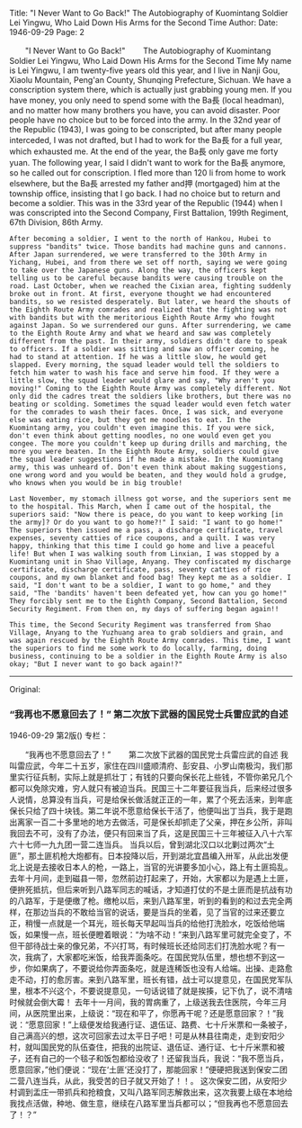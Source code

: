 Title: "I Never Want to Go Back!" The Autobiography of Kuomintang Soldier Lei Yingwu, Who Laid Down His Arms for the Second Time
Author:
Date: 1946-09-29
Page: 2

　　"I Never Want to Go Back!"
　　The Autobiography of Kuomintang Soldier Lei Yingwu, Who Laid Down His Arms for the Second Time
    My name is Lei Yingwu, I am twenty-five years old this year, and I live in Nanji Gou, Xiaolu Mountain, Peng'an County, Shunqing Prefecture, Sichuan. We have a conscription system there, which is actually just grabbing young men. If you have money, you only need to spend some with the Ba長 (local headman), and no matter how many brothers you have, you can avoid disaster. Poor people have no choice but to be forced into the army. In the 32nd year of the Republic (1943), I was going to be conscripted, but after many people interceded, I was not drafted, but I had to work for the Ba長 for a full year, which exhausted me. At the end of the year, the Ba長 only gave me forty yuan. The following year, I said I didn't want to work for the Ba長 anymore, so he called out for conscription. I fled more than 120 li from home to work elsewhere, but the Ba長 arrested my father and押 (mortgaged) him at the township office, insisting that I go back. I had no choice but to return and become a soldier. This was in the 33rd year of the Republic (1944) when I was conscripted into the Second Company, First Battalion, 199th Regiment, 67th Division, 86th Army.

    After becoming a soldier, I went to the north of Hankou, Hubei to suppress "bandits" twice. Those bandits had machine guns and cannons. After Japan surrendered, we were transferred to the 30th Army in Yichang, Hubei, and from there we set off north, saying we were going to take over the Japanese guns. Along the way, the officers kept telling us to be careful because bandits were causing trouble on the road. Last October, when we reached the Cixian area, fighting suddenly broke out in front. At first, everyone thought we had encountered bandits, so we resisted desperately. But later, we heard the shouts of the Eighth Route Army comrades and realized that the fighting was not with bandits but with the meritorious Eighth Route Army who fought against Japan. So we surrendered our guns. After surrendering, we came to the Eighth Route Army and what we heard and saw was completely different from the past. In their army, soldiers didn't dare to speak to officers. If a soldier was sitting and saw an officer coming, he had to stand at attention. If he was a little slow, he would get slapped. Every morning, the squad leader would tell the soldiers to fetch him water to wash his face and serve him food. If they were a little slow, the squad leader would glare and say, "Why aren't you moving!" Coming to the Eighth Route Army was completely different. Not only did the cadres treat the soldiers like brothers, but there was no beating or scolding. Sometimes the squad leader would even fetch water for the comrades to wash their faces. Once, I was sick, and everyone else was eating rice, but they got me noodles to eat. In the Kuomintang army, you couldn't even imagine this. If you were sick, don't even think about getting noodles, no one would even get you congee. The more you couldn't keep up during drills and marching, the more you were beaten. In the Eighth Route Army, soldiers could give the squad leader suggestions if he made a mistake. In the Kuomintang army, this was unheard of. Don't even think about making suggestions, one wrong word and you would be beaten, and they would hold a grudge, who knows when you would be in big trouble!

    Last November, my stomach illness got worse, and the superiors sent me to the hospital. This March, when I came out of the hospital, the superiors said: "Now there is peace, do you want to keep working [in the army]? Or do you want to go home?!" I said: "I want to go home!" The superiors then issued me a pass, a discharge certificate, travel expenses, seventy catties of rice coupons, and a quilt. I was very happy, thinking that this time I could go home and live a peaceful life! But when I was walking south from Linxian, I was stopped by a Kuomintang unit in Shao Village, Anyang. They confiscated my discharge certificate, discharge certificate, pass, seventy catties of rice coupons, and my own blanket and food bag! They kept me as a soldier. I said, "I don't want to be a soldier, I want to go home," and they said, "The 'bandits' haven't been defeated yet, how can you go home!" They forcibly sent me to the Eighth Company, Second Battalion, Second Security Regiment. From then on, my days of suffering began again!!

    This time, the Second Security Regiment was transferred from Shao Village, Anyang to the Yuzhuang area to grab soldiers and grain, and was again rescued by the Eighth Route Army comrades. This time, I want the superiors to find me some work to do locally, farming, doing business, continuing to be a soldier in the Eighth Route Army is also okay; "But I never want to go back again!?"



<hr /> 

Original: 


### “我再也不愿意回去了！”  第二次放下武器的国民党士兵雷应武的自述

1946-09-29
第2版()
专栏：

　　“我再也不愿意回去了！”
　　第二次放下武器的国民党士兵雷应武的自述
    我叫雷应武，今年二十五岁，家住在四川盛顺清府、彭安县、小罗山南极沟，我们那里实行征兵制，实际上就是抓壮丁；有钱的只要向保长花上些钱，不管你弟兄几个都可以免除灾难，穷人就只有被迫当兵。民国三十二年要征我当兵，后来经过很多人说情，总算没有当兵，可是给保长做活就正正的一年，累了个死去活来，到年底保长只给了四十块钱。第二年说不愿意给保长干活了，他便叫出丁当兵，我于是跑出离家一百二十多里地的地方去做活，可是保长却抓走了父亲，押在乡公所，非叫我回去不可，没有了办法，便只有回来当了兵，这是民国三十三年被征入八十六军六十七师一九九团一营二连当兵。
    当兵以后，曾到湖北汉口以北剿过两次“土匪”，那土匪机枪大炮都有。日本投降以后，开到湖北宜昌编入卅军，从此出发便北上说是去接收日本人的枪，一路上，当官的光讲要多加小心，路上有土匪捣乱。去年十月间，走到磁县一带，忽然前边打起来了，开始，大家都以为是遇上土匪，便拚死抵抗，但后来听到八路军同志的喊话，才知道打仗的不是土匪而是抗战有功的八路军，于是便缴了枪。缴枪以后，来到八路军里，听到的看到的和过去完全两样，在那边当兵的不敢给当官的说话，要是当兵的坐着，见了当官的过来还要立正，稍慢一点就是一个耳光，班长每天早起叫当兵的给他打洗脸水，吃饭给他端饭，如果慢一点，班长便瞪着眼说：“为啥不动！”来到八路军里可就完全变了，不但干部待战士亲的像兄弟，不兴打骂，有时候班长还给同志们打洗脸水呢？有一次，我病了，大家都吃米饭，给我弄面条吃。在国民党队伍里，想也想不到这一步，你如果病了，不要说给你弄面条吃，就是连稀饭也没有人给端。出操、走路愈走不动，打的愈厉害。来到八路军里，班长有错，战士可以提意见，在国民党军队里，根本不兴这个，不要说提意见，一句话说错了就是挨揍，记下仇了，说不清啥时候就会倒大霉！
    去年十一月间，我的胃病重了，上级送我去住医院，今年三月间，从医院里出来，上级说：“现在和平了，你愿再干呢？还是愿意回家？！”我说：“愿意回家！”上级便发给我通行证、退伍证、路费、七十斤米票和一条被子，自己满高兴的想，这次可回家去过太平日子吧！可是从林县往南走，走到安阳少村，就叫国民党的队伍查住，把我的出院证、退伍证、通行证、七十斤米票和被子，还有自己的一个毯子和饭包都给没收了！还留我当兵，我说：“我不愿当兵，愿意回家，”他们便说：“现在‘土匪’还没打了，那能回家！”便硬把我送到保安二团二营八连当兵，从此，我受苦的日子就又开始了！！。
    这次保安二团，从安阳少村调到盂庄一带抓兵和抢粮食，又叫八路军同志解救出来，这次我要上级在本地给我找点活做，种地、做生意，继续在八路军里当兵都可以；“但我再也不愿意回去了！？”
